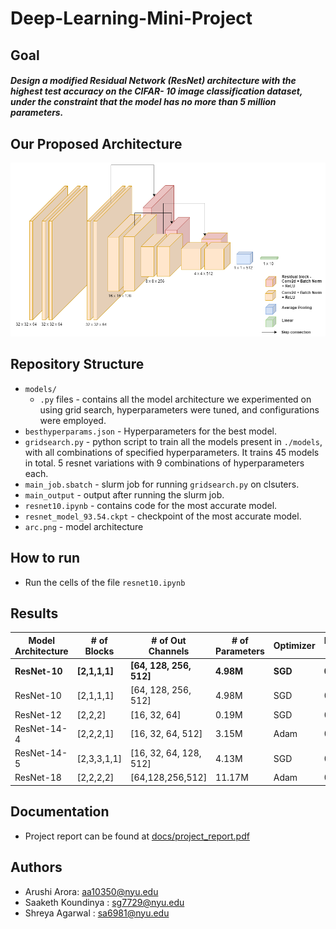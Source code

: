 # Deep-Learning-Mini-Project


## Goal

##### Design a modified Residual Network (ResNet) architecture with the highest test accuracy on the CIFAR- 10 image classification dataset, under the constraint that the model has no more than 5 million parameters.

## Our Proposed Architecture

![Alt text](arch.png)

## Repository Structure

- `models/` 
  - `.py` files - contains all the model architecture we experimented on using grid search, hyperparameters were tuned, and configurations were employed.
- `besthyperparams.json` - Hyperparameters for the best model.
- `gridsearch.py` - python script to train all the models present in `./models`, with all combinations of specified hyperparameters. It trains 45 models in total. 5 resnet variations with 9 combinations of hyperparameters each.
- `main_job.sbatch` - slurm job for running `gridsearch.py` on clsuters.
- `main_output` - output after running the slurm job.
- `resnet10.ipynb` - contains code for the most accurate model. 
- `resnet_model_93.54.ckpt` - checkpoint of the most accurate model. 
- `arc.png` - model architecture

## How to run
- Run the cells of the file `resnet10.ipynb`

## Results

| Model Architecture  | # of Blocks | # of Out Channels | # of Parameters | Optimizer | Learning Rate | Scheduler | Test Accuracy |
| ------------- | ------------- | ------------- | ------------- | ------------- | ------------- | ------------- | ------------- |
| **ResNet-10** | **[2,1,1,1]**  | **[64, 128, 256, 512]** | **4.98M** | **SGD** | **0.001** | **OneCycleLR** | **93.54%** |
| ResNet-10  | [2,1,1,1]  | [64, 128, 256, 512]  | 4.98M | SGD | 0.1 | LR decay | 91.45% |
| ResNet-12 | [2,2,2] | [16, 32, 64] | 0.19M | SGD | 0.1 | LR decay | 89.03% |
| ResNet-14-4 | [2,2,2,1] | [16, 32, 64, 512] | 3.15M | Adam | 0.01 | LR decay | 89.74% |
| ResNet-14-5 | [2,3,3,1,1] | [16, 32, 64, 128, 512] | 4.13M | SGD | 0.1 | LR decay | 89.45% |
| ResNet-18 | [2,2,2,2] | [64,128,256,512] | 11.17M | Adam | 0.001 | LR decay |92.98% |

## Documentation
- Project report can be found at [docs/project_report.pdf](<add link>)

## Authors
- Arushi Arora: aa10350@nyu.edu
- Saaketh Koundinya : sg7729@nyu.edu
- Shreya Agarwal : sa6981@nyu.edu
